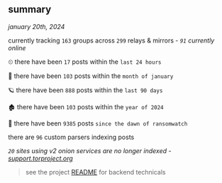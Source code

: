 
## summary
_january 20th, 2024_

currently tracking `163` groups across `299` relays & mirrors - _`91` currently online_

⏲ there have been `17` posts within the `last 24 hours`

🦈 there have been `103` posts within the `month of january`

🪐 there have been `888` posts within the `last 90 days`

🏚 there have been `103` posts within the `year of 2024`

🦕 there have been `9385` posts `since the dawn of ransomwatch`

there are `96` custom parsers indexing posts

_`20` sites using v2 onion services are no longer indexed - [support.torproject.org](https://support.torproject.org/onionservices/v2-deprecation/)_

> see the project [README](https://github.com/joshhighet/ransomwatch#ransomwatch--) for backend technicals
